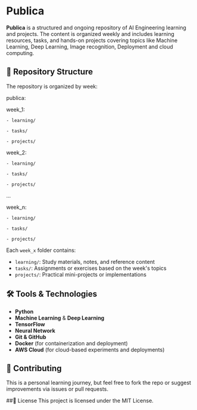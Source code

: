 # Publica

**Publica** is a structured and ongoing repository of AI Engineering learning and projects. The content is organized weekly and includes learning resources, tasks, and hands-on projects covering topics like Machine Learning, Deep Learning, Image recognition, Deployment and cloud computing.

## 📁 Repository Structure

The repository is organized by week:

publica:

  week_1:
  
    - learning/
        
    - tasks/
    
    - projects/
    
  week_2:
  
    - learning/
    
    - tasks/
    
    - projects/
    
  ...
  
  week_n:
  
    - learning/
    
    - tasks/
    
    - projects/

Each `week_x` folder contains:

- `learning/`: Study materials, notes, and reference content
- `tasks/`: Assignments or exercises based on the week's topics
- `projects/`: Practical mini-projects or implementations

## 🛠️ Tools & Technologies

- **Python**
- **Machine Learning** & **Deep Learning**
- **TensorFlow**
- **Neural Network**
- **Git & GitHub**
- **Docker** (for containerization and deployment)
- **AWS Cloud** (for cloud-based experiments and deployments)

## 🤝 Contributing
This is a personal learning journey, but feel free to fork the repo or suggest improvements via issues or pull requests.

##📄 License
This project is licensed under the MIT License.
